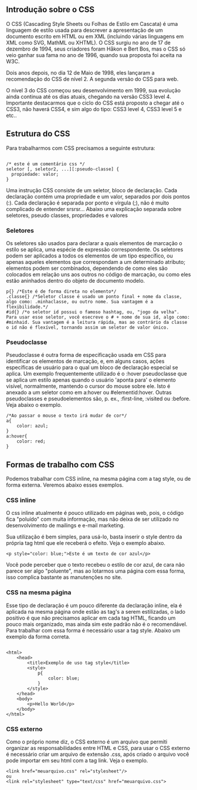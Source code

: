 ## Introdução sobre o CSS

O CSS (Cascading Style Sheets ou Folhas de Estilo em Cascata) é uma linguagem de estilo usada para descrever a apresentação de um documento escrito em HTML ou em XML (incluindo várias linguagens em XML como SVG, MathML ou XHTML). O CSS surgiu no ano de 17 de dezembro de 1994, seus criadores foram Håkon e Bert Bos, mas o CSS só veio ganhar sua fama no ano de 1996, quando sua proposta foi aceita na W3C. 

Dois anos depois, no dia 12 de Maio de 1998, eles lançaram a recomendação do CSS de nível 2. A segunda versão do CSS para web. 

O nível 3 do CSS começou seu desenvolvimento em 1999, sua evolução ainda continua até os dias atuais, chegando na versão CSS3 level 4. Importante destacarmos que o ciclo do CSS está proposto a chegar até o CSS3, não haverá CSS4, e sim algo do tipo: CSS3 level 4, CSS3 level 5 e etc..

## Estrutura do CSS

Para trabalharmos com CSS precisamos a seguinte estrutura:

```Estruutura css

/* este é um comentário css */
seletor [, seletor2, ...][:pseudo-classe] {
  propiedade: valor;
}

```

Uma instrução CSS consiste de um seletor, bloco de declaração. Cada declaração contém uma propriedade e um valor, separados por dois pontos (:). Cada declaração é separada por ponto e vírgula (;), não é muito complicado de entender srsrsr... Abaixo uma explicação separada sobre seletores, pseudo classes, propriedades e valores 

### Seletores

Os seletores são usados para declarar a quais elementos de marcação o estilo se aplica, uma espécie de expressão correspondente. Os seletores podem ser aplicados a todos os elementos de um tipo específico, ou apenas aqueles elementos que correspondam a um determinado atributo; elementos podem ser combinados, dependendo de como eles são colocados em relação uns aos outros no código de marcação, ou como eles estão aninhados dentro do objeto de documento modelo. 

``` exemplos de seletores
p{} /*Este é de forma direta no elemento*/
.classe{} /*Seletor classe é usado um ponto final + nome da classe, algo como: .minhaclasse, ou outro nome. Sua vantagem é a flexibilidade.*/
#id{} /*o seletor id possui o famoso hashtag, ou, "jogo da velha". Para usar esse seletor, você esecreve o # + nome de sua id, algo como: #minhaid. Sua vantagem é a leitura rápida, mas ao contrário da classe o id não é flexível, tornando assim um seletor de valor único.
```

### Pseudoclasse 

Pseudoclasse é outra forma de especificação usada em CSS para identificar os elementos de marcação, e, em alguns casos, ações específicas de usuário para o qual um bloco de declaração especial se aplica. Um exemplo frequentemente utilizado é o :hover pseudoclasse que se aplica um estilo apenas quando o usuário 'aponta para' o elemento visível, normalmente, mantendo o cursor do mouse sobre ele. Isto é anexado a um seletor como em a:hover ou #elementid:hover. Outras pseudoclasses e pseudoelementos são, p. ex., :first-line, :visited ou :before. Veja abaixo o exemplo.

``` Exemplo de pseudoclasse
/*Ao passar o mouse o texto irá mudar de cor*/
a{
    color: azul;
}
a:hover{
    color: red;
}

```



## Formas de trabalho com CSS 

Podemos trabalhar com CSS inline, na mesma página com a tag style, ou de forma externa. Veremos abaixo esses exemplos.

### CSS inline

O css inline atualmente é pouco utilizado em páginas web, pois, o código fica "poluído" com muita informação, mas não deixa de ser utilizado no desenvolvimento de mailings e e-mail marketing.

Sua utilização é bem simples, para usá-lo, basta inserir o style dentro da própria tag html que ele receberá o efeito. Veja o exemplo abaixo.

```Código html com css inline
<p style="color: blue;">Este é um texto de cor azul</p>
```

Você pode perceber que o texto recebeu o estilo de cor azul, de cara não parece ser algo "poluente", mas ao lotarmos uma página com essa forma, isso complica bastante as manutenções no site.

### CSS na mesma página

Esse tipo de declaração é um pouco diferente da declaração inline, ela é aplicada na mesma página onde estão as tag's a serem estilizadas, o lado positivo é que não precisamos aplicar em cada tag HTML, ficando um pouco mais organizado, mas ainda sim este padrão não é o recomendável. Para trabalhar com essa forma é necessário usar a tag style. Abaixo um exemplo da forma correta.

``` exemplo tag style

<html>
    <head>
        <title>Exemplo de uso tag style</title>
        <style>
            p{
                color: blue;
            }
        </style>
    </head>
    <body>
        <p>Hello World</p>
    </body>
</html>

```

### CSS externo

Como o próprio nome diz, o CSS externo é um arquivo que permiti organizar as responsabilidades entre HTML e CSS, para usar o CSS externo é necessário criar um arquivo de extensão .css, após criado o arquivo você pode importar em seu html com a tag link. Veja o exemplo.

```Exemplo de importação arquivo css
<link href="meuarquivo.css" rel="stylesheet"/>
ou
<link rel="stylesheet" type="text/css" href="meuarquivo.css">
```